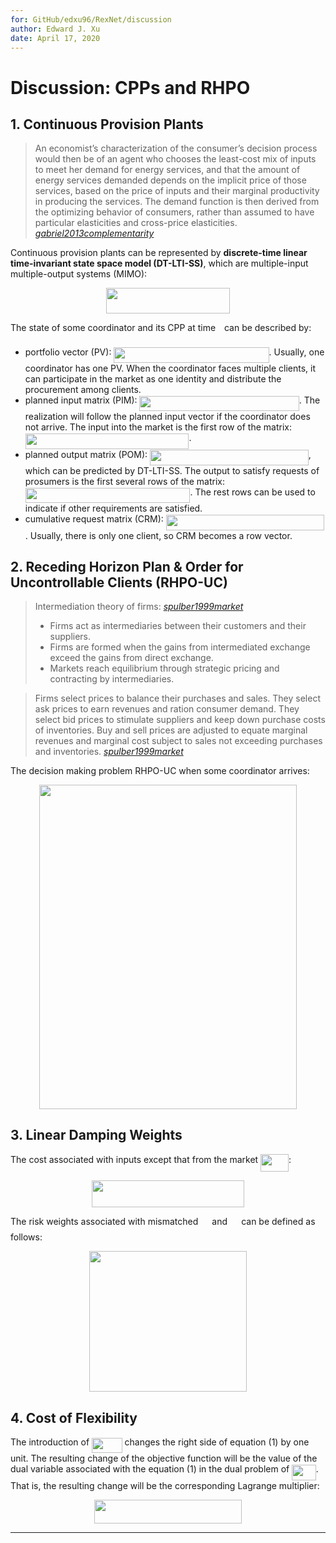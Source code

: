 ```yaml
---
for: GitHub/edxu96/RexNet/discussion
author: Edward J. Xu
date: April 17, 2020
---
```


# Discussion: CPPs and RHPO

## 1. Continuous Provision Plants

> An economist’s characterization of the consumer’s decision process would then be of an agent who chooses the least-cost mix of inputs to meet her demand for energy services, and that the amount of energy services demanded depends on the implicit price of those services, based on the price of inputs and their marginal productivity in producing the services. The demand function is then derived from the optimizing behavior of consumers, rather than assumed to have particular elasticities and cross-price elasticities. [_gabriel2013complementarity_]

Continuous provision plants can be represented by __discrete-time linear time-invariant state space model (DT-LTI-SS)__, which are multiple-input multiple-output systems (MIMO):

<p align="center"><img src="/discussion/tex/136e337163670748e8a023cdacbbdf5b.svg?invert_in_darkmode&sanitize=true" align=middle width=197.1942456pt height=41.09589pt/></p>

The state of some coordinator and its CPP at time <img src="/discussion/tex/4f4f4e395762a3af4575de74c019ebb5.svg?invert_in_darkmode&sanitize=true" align=middle width=5.936097749999991pt height=20.221802699999984pt/> can be described by:

- portfolio vector (PV): <img src="/discussion/tex/b00b9a11472eca8ebdf8bbc604306040.svg?invert_in_darkmode&sanitize=true" align=middle width=248.17180244999997pt height=24.65753399999998pt/>. Usually, one coordinator has one PV. When the coordinator faces multiple clients, it can participate in the market as one identity and distribute the procurement among clients.
- planned input matrix (PIM): <img src="/discussion/tex/668f272627c4fa022397c3f44cebb5da.svg?invert_in_darkmode&sanitize=true" align=middle width=255.27874679999994pt height=24.65753399999998pt/>. The realization will follow the planned input vector if the coordinator does not arrive. The input into the market is the first row of the matrix: <img src="/discussion/tex/9d70541f2131154413d8a9691f3578c9.svg?invert_in_darkmode&sanitize=true" align=middle width=261.64426364999997pt height=24.65753399999998pt/>.
- planned output matrix (POM): <img src="/discussion/tex/44f0a4b5aa60b1ffe745f660bcafc21c.svg?invert_in_darkmode&sanitize=true" align=middle width=253.7148372pt height=24.65753399999998pt/>, which can be predicted by DT-LTI-SS. The output to satisfy requests of prosumers is the first several rows of the matrix: <img src="/discussion/tex/debfc122f747f050a6adef9329e423c9.svg?invert_in_darkmode&sanitize=true" align=middle width=263.61878729999995pt height=24.65753399999998pt/>. The rest rows can be used to indicate if other requirements are satisfied.
- cumulative request matrix (CRM): <img src="/discussion/tex/3fcaa261c58c910e531dfaa7812c5524.svg?invert_in_darkmode&sanitize=true" align=middle width=253.4522694pt height=24.65753399999998pt/>. Usually, there is only one client, so CRM becomes a row vector.

## 2. Receding Horizon Plan & Order for Uncontrollable Clients (RHPO-UC)

> Intermediation theory of firms: [_spulber1999market_]
> - Firms act as intermediaries between their customers and their suppliers.
> - Firms are formed when the gains from intermediated exchange exceed the gains from direct exchange.
> - Markets reach equilibrium through strategic pricing and contracting by intermediaries.

> Firms select prices to balance their purchases and sales. They select ask prices to earn revenues and ration consumer demand. They select bid prices to stimulate suppliers and keep down purchase costs of inventories. Buy and sell prices are adjusted to equate marginal revenues and marginal cost subject to sales not exceeding purchases and inventories. [_spulber1999market_]

The decision making problem RHPO-UC when some coordinator arrives:

<p align="center"><img src="/discussion/tex/8b5d1b6c9408acd5da7398d884d7bbef.svg?invert_in_darkmode&sanitize=true" align=middle width=411.8035845pt height=518.5472622pt/></p>

## 3. Linear Damping Weights

The cost associated with inputs except that from the market <img src="/discussion/tex/c00372c0536d1897d33ae64575183742.svg?invert_in_darkmode&sanitize=true" align=middle width=44.88589214999999pt height=27.91243950000002pt/>:

<p align="center"><img src="/discussion/tex/e894ddf9b6efc8d5a23e7a5e7b1e978f.svg?invert_in_darkmode&sanitize=true" align=middle width=244.76593845pt height=43.379419049999996pt/></p>

The risk weights associated with mismatched <img src="/discussion/tex/61ccc6d099c3b104d8de703a10b20230.svg?invert_in_darkmode&sanitize=true" align=middle width=14.20083224999999pt height=22.55708729999998pt/> and <img src="/discussion/tex/3ea43a6103aedd6b0ed232d3f2a374b4.svg?invert_in_darkmode&sanitize=true" align=middle width=14.20083224999999pt height=22.55708729999998pt/> can be defined as follows:

<p align="center"><img src="/discussion/tex/17b929f289f2fe228aa41907f77d49e1.svg?invert_in_darkmode&sanitize=true" align=middle width=251.45578919999997pt height=224.7997125pt/></p>

## 4. Cost of Flexibility

The introduction of <img src="/discussion/tex/4b2d49c087ea9ba18547240a8fa41745.svg?invert_in_darkmode&sanitize=true" align=middle width=48.56757839999999pt height=24.65753399999998pt/> changes the right side of equation (1) by one unit. The resulting change of the objective function will be the value of the dual variable associated with the equation (1) in the dual problem of <img src="/discussion/tex/b89e55c1530fb3b9cc3ff36884729fa9.svg?invert_in_darkmode&sanitize=true" align=middle width=38.46235469999999pt height=24.65753399999998pt/>. That is, the resulting change will be the corresponding Lagrange multiplier:

<p align="center"><img src="/discussion/tex/d0f966420e92b22affcf5ce2b260d08b.svg?invert_in_darkmode&sanitize=true" align=middle width=236.7749571pt height=38.83491479999999pt/></p>

---

[_spulber1999market_]: https://github.com/edxu96/symposium/tree/master/src
[_gabriel2013complementarity_]: https://github.com/edxu96/symposium/tree/master/src

<!-- ## Example: Building Thermal Dynamics

<p align="center"><img src="/discussion/tex/c33954539882d5773f521a7e524e677d.svg?invert_in_darkmode&sanitize=true" align=middle width=367.9955103pt height=36.2778141pt/></p>

<p align="center"><img src="/discussion/tex/41b6036c15c7a13cef03c24d774fd566.svg?invert_in_darkmode&sanitize=true" align=middle width=384.95036415pt height=107.30236605pt/></p>

<img src="/discussion/tex/687323664db612b6b0e3d4b29ffc6958.svg?invert_in_darkmode&sanitize=true" align=middle width=76.22613239999998pt height=22.465723500000017pt/>, <img src="/discussion/tex/4932a8f3e1ffdc675e58031605190adb.svg?invert_in_darkmode&sanitize=true" align=middle width=68.36312835pt height=22.465723500000017pt/>, <img src="/discussion/tex/b0a0547bb2a85556f7c6b3c1b0155ced.svg?invert_in_darkmode&sanitize=true" align=middle width=74.11149404999999pt height=22.465723500000017pt/>

<p align="center"><img src="/discussion/tex/d70d84aef2e46652b140def4afbd4de5.svg?invert_in_darkmode&sanitize=true" align=middle width=109.01760045pt height=16.758013799999997pt/></p>

### without Solar Radiation

<p align="center"><img src="/discussion/tex/2f101124d37831899fa84071cf03db06.svg?invert_in_darkmode&sanitize=true" align=middle width=305.7778944pt height=19.24333455pt/></p>

---

## why limit orders?

traders submit market orders because of forecasts update

To receive a better price

as long as the price higher than the marginal cost of production, the generator will not endure a lost.

but there may be a surplus of willingness in the market order

## Why restaurant reservation exchange market failed?

The traded asset cannot be pooled, so it is not liquid enough.

## How to cancel the reservation?

the supplier has to find another buyer

if the customer can find another one and sell it.
-->
